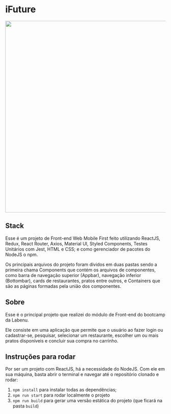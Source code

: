 # iFuture

<p align="center">
  <img  height='600' src='https://user-images.githubusercontent.com/45580434/79641732-bd917180-816f-11ea-810b-59ee03a3367b.gif'>
</p>

## Stack

Esse é um projeto de Front-end Web Mobile First feito utilizando ReactJS, Redux, React Router, Axios, Material UI, Styled Components, Testes Unitários com Jest, HTML e CSS; e como gerenciador de pacotes do NodeJS o npm.

Os principais arquivos do projeto foram dividos em duas pastas sendo a primeira chama Components que contém os arquivos de componentes, como barra de navegação superior (Appbar), navegação inferior (Bottombar), cards de restaurantes, pratos entre outros, e Containers que são as páginas formadas pela união dos componentes.

## Sobre

Esse é o principal projeto que realizei do módulo de Front-end do bootcamp da Labenu.

Ele consiste em uma aplicação que permite que o usuário ao fazer login ou cadastrar-se, pesquisar, selecionar um restaurante, escolher um ou mais pratos disponíveis e concluir sua compra no carrinho.

## Instruções para rodar
Por ser um projeto com ReactJS, há a necessidade do NodeJS. Com ele em sua máquina, basta abrir o terminal e navegar até o repositório clonado e rodar:

1. `npm install` para instalar todas as dependências;
1. `npm run start` para rodar localmente o projeto
1. `npm run build` para gerar uma versão estática do projeto 
(que ficará na pasta `build`)
